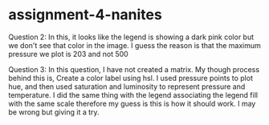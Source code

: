 # assignment-4-nanites


Question 2: In this, it looks like the legend is showing a dark pink color but we don't see that color in the image. I guess the reason is that the maximum pressure we plot is 203 and not 500


Question 3: In this question, I have not created a matrix. My though process behind this is, Create a color label using hsl. I used pressure points to plot hue, and then used saturation and luminosity to represent pressure and temperature. I did the same thing with the legend associating the legend fill with the same scale therefore my guess is this is how it should work. I may be wrong but giving it a try.
